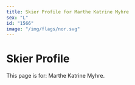 ```yaml
---
title: Skier Profile for Marthe Katrine Myhre
sex: "L"
id: "1566"
image: "/img/flags/nor.svg" 
---
```


# Skier Profile

This page is for: Marthe Katrine Myhre.
    